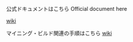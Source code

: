 
公式ドキュメントはこちら
Official document here

[wiki](https://github.com/KotoDevelopers/docs/wiki)

マイニング・ビルド関連の手順はこちら
[wiki](https://github.com/KotoDevelopers/docs/wiki)
